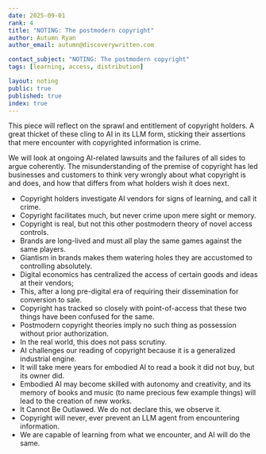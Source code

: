 ```yaml
---
date: 2025-09-01
rank: 4
title: "NOTING: The postmodern copyright"
author: Autumn Ryan
author_email: autumn@discoverywritten.com

contact_subject: "NOTING: The postmodern copyright"
tags: [learning, access, distribution]

layout: noting
public: true
published: true
index: true
---
```


This piece will reflect on the sprawl and entitlement of copyright holders. A great thicket of these cling to AI in its LLM form, sticking their assertions that mere encounter with copyrighted information is crime.

We will look at ongoing AI-related lawsuits and the failures of all sides to argue coherently. The misunderstanding of the premise of copyright has led businesses and customers to think very wrongly about what copyright is and does, and how that differs from what holders wish it does next.

- Copyright holders investigate AI vendors for signs of learning, and call it crime.
- Copyright facilitates much, but never crime upon mere sight or memory.
- Copyright is real, but not this other postmodern theory of novel access controls.
- Brands are long-lived and must all play the same games against the same players.
- Giantism in brands makes them watering holes they are accustomed to controlling absolutely.
- Digital economics has centralized the access of certain goods and ideas at their vendors;
- This, after a long pre-digital era of requiring their dissemination for conversion to sale.
- Copyright has tracked so closely with point-of-access that these two things have been confused for the same.
- Postmodern copyright theories imply no such thing as possession without prior authorization.
- In the real world, this does not pass scrutiny.
- AI challenges our reading of copyright because it is a generalized industrial engine.
- It will take mere years for embodied AI to read a book it did not buy, but its owner did.
- Embodied AI may become skilled with autonomy and creativity, and its memory of books and music (to name precious few example things) will lead to the creation of new works.
- It Cannot Be Outlawed. We do not declare this, we observe it.
- Copyright will never, ever prevent an LLM agent from encountering information.
- We are capable of learning from what we encounter, and AI will do the same.
